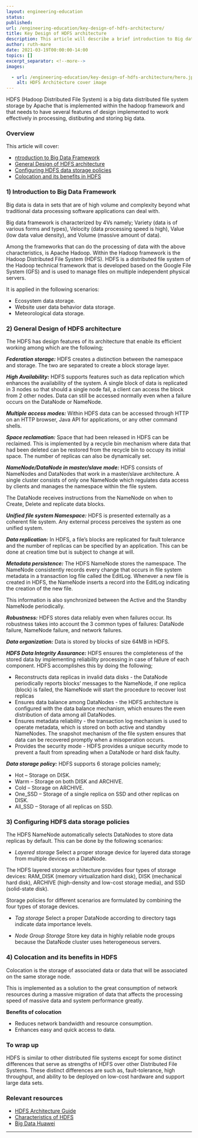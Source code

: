 ```yaml
---
layout: engineering-education
status: 
published: 
url: /engineering-education/key-design-of-hdfs-architecture/
title: Key Design of HDFS architecture
description: This article will describe a brief introduction to Big data Framework, the general Design of HDFS architecture, ways of configuring HDFS Data Storage policies, Colocation and it's benefits in HDFS.
author: ruth-mare
date: 2021-03-19T00:00:00-14:00
topics: []
excerpt_separator: <!--more-->
images:

  - url: /engineering-education/key-design-of-hdfs-architecture/hero.jpg
    alt: HDFS Architecture cover image 
---
```

HDFS (Hadoop Distributed File System) is a big data distributed file system storage by Apache that is implemented within the hadoop framework and that needs to have several features of design implemented to work effectively in processing, distibuting and storing big data.

<!--more-->

### Overview
This article will cover:
- [ntroduction to Big Data Framework](#Introduction-to-Big-Data-framework)
- [General Design of HDFS architecture](#General-Design-of-HDFS-architecture)
- [Configuring HDFS data storage policies](#Configuring-HDFS-data-storage-policies)
- [Colocation and its benefits in HDFS](#Colocation-and-its-benefits-in-HDFS)

### 1) Introduction to Big Data Framework
Big data is data in sets that are of high volume and complexity beyond what traditional data processing software applications can deal with.

Big data framework is characterized by 4Vs namely; Variety (data is of various forms and types), Velocity (data processing speed is high), Value (low data value density), and Volume (massive amount of data).

Among the frameworks that can do the processing of data with the above characteristics, is Apache Hadoop. Within the Hadoop framework is the Hadoop Distributed File System (HDFS).
HDFS is a distributed file system of the Hadoop technical framework that is developed based on the Google File System (GFS) and is used to manage files on multiple independent physical servers.

It is applied in the following scenarios:
-	Ecosystem data storage.
-	Website user data behavior data storage.
-	Meteorological data storage.

### 2)	General Design of HDFS architecture
The HDFS has design features of its architecture that enable its efficient working among which are the following;

***Federation storage:*** HDFS creates a distinction between the namespace and storage. The two are separated to create a block storage layer.

***High Availability:*** HDFS supports features such as data replication which enhances the availability of the system. A single block of data is replicated in 3 nodes so that should a single node fail, a client can access the block from 2 other nodes.
Data can still be accessed normally even when a failure occurs on the DataNode or NameNode.

***Multiple access modes:*** Within HDFS data can be accessed through HTTP on an HTTP browser, Java API for applications, or any other command shells.

***Space reclamation:*** Space that had been released in HDFS can be reclaimed.
This is implemented by a recycle bin mechanism where data that had been deleted can be restored from the recycle bin to occupy its initial space. The number of replicas can also be dynamically set.

***NameNode/DataNode in master/slave mode:*** HDFS consists of NameNodes and DataNodes that work in a master/slave architecture. A single cluster consists of only one NameNode which regulates data access by clients and manages the namespace within the file system.

The DataNode receives instructions from the NameNode on when to Create, Delete and replicate data blocks.

***Unified file system Namespace:*** HDFS is presented externally as a coherent file system.
Any external process perceives the system as one unified system.

***Data replication:*** In HDFS, a file’s blocks are replicated for fault tolerance and the number of replicas can be specified by an application. This can be done at creation time but is subject to change at will.

***Metadata persistence:*** The HDFS NameNode stores the namespace. The NameNode consistently records every change that occurs in file system metadata in a transaction log file called the EditLog. Whenever a new file is created in HDFS, the NameNode inserts a record into the EditLog indicating the creation of the new file.

This information is also synchronized between the Active and the Standby NameNode periodically.

***Robustness:*** HDFS stores data reliably even when failures occur. Its robustness takes into account the 3 common types of failures: DataNode failure, NameNode failure, and network failures.

***Data organization:*** Data is stored by blocks of size 64MB in HDFS.

***HDFS Data Integrity Assurance:*** HDFS ensures the completeness of the stored data by implementing reliability processing in case of failure of each component. HDFS accomplishes this by doing the following;

- Reconstructs data replicas in invalid data disks - the DataNode periodically reports blocks’ messages to the NameNode, if one replica (block) is failed, the NameNode will start the procedure to recover lost replicas
- Ensures data balance among DataNodes - the HDFS architecture is configured with the data balance mechanism, which ensures the even distribution of data among all DataNodes.
- Ensures metadata reliability - the transaction log mechanism is used to operate metadata, which is stored on both active and standby NameNodes. The snapshot mechanism of the file system ensures that data can be recovered promptly when a misoperation occurs.
- Provides the security mode - HDFS provides a unique security mode to prevent a fault from spreading when a DataNode or hard disk faulty.

***Data storage policy:*** HDFS supports 6 storage policies namely;
- Hot – Storage on DISK.
- Warm – Storage on both DISK and ARCHIVE.
- Cold – Storage on ARCHIVE.
- One_SSD – Storage of a single replica on SSD and other replicas on DISK.
- All_SSD – Storage of all replicas on SSD.

### 3) Configuring HDFS data storage policies
The HDFS NameNode automatically selects DataNodes to store data replicas by default. This can be done by the following scenarios:

+ *Layered storage*
Select a proper storage device for layered data storage from multiple devices on a DataNode.

The HDFS layered storage architecture provides four types of storage devices: RAM_DISK (memory virtualization hard disk), DISK (mechanical hard disk), ARCHIVE (high-density and low-cost storage media), and SSD (solid-state disk).

Storage policies for different scenarios are formulated by combining the four types of storage devices.

+ *Tag storage*
Select a proper DataNode according to directory tags indicate data importance levels.

+ *Node Group Storage*
Store key data in highly reliable node groups because the DataNode cluster uses heterogeneous servers.


### 4) Colocation and its benefits in HDFS
Colocation is the storage of associated data or data that will be associated on the same storage node.

This is implemented as a solution to the great consumption of network resources during a massive migration of data that affects the processing speed of massive data and system performance greatly.

**Benefits of colocation**
+	Reduces network bandwidth and resource consumption.
+	Enhances easy and quick access to data.


### To wrap up
HDFS is similar to other distributed file systems except for some distinct differences that serve as strengths of HDFS over other Distributed File Systems. These distinct differences are such as, fault-tolerance, high throughput, and ability to be deployed on low-cost hardware and support large data sets.

### Relevant resources
- [HDFS Architecture Guide](https://hadoop.apache.org/docs/r1.2.1/hdfs_design.html)
- [Characteristics of HDFS](https://www.geeksforgeeks.org/characteristics-of-hdfs/)
- [Big Data Huawei](http://support.huawei.com/learning/Certificate!showCertificate?lang=en&pbiPath=term1000025450&id=Node1000011796)

---